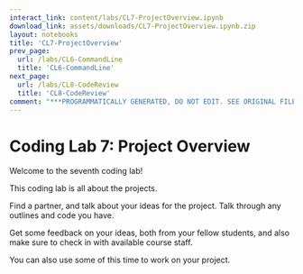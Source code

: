 ```yaml
---
interact_link: content/labs/CL7-ProjectOverview.ipynb
download_link: assets/downloads/CL7-ProjectOverview.ipynb.zip
layout: notebooks
title: 'CL7-ProjectOverview'
prev_page:
  url: /labs/CL6-CommandLine
  title: 'CL6-CommandLine'
next_page:
  url: /labs/CL8-CodeReview
  title: 'CL8-CodeReview'
comment: "***PROGRAMMATICALLY GENERATED, DO NOT EDIT. SEE ORIGINAL FILES IN /content***"
---
```


# Coding Lab 7: Project Overview

Welcome to the seventh coding lab!

This coding lab is all about the projects. 

Find a partner, and talk about your ideas for the project. Talk through any outlines and code you have.

Get some feedback on your ideas, both from your fellow students, and also make sure to check in with available course staff. 

You can also use some of this time to work on your project. 
